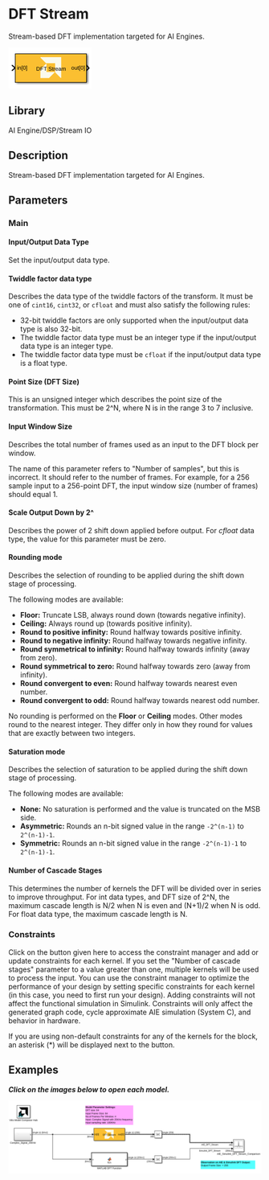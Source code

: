 # DFT Stream
Stream-based DFT implementation targeted for AI Engines.
  
![](./Images/block.png)  

## Library

AI Engine/DSP/Stream IO

## Description

Stream-based DFT implementation targeted for AI Engines.
## Parameters

### Main  
#### Input/Output Data Type
Set the input/output data type.

#### Twiddle factor data type
Describes the data type of the twiddle factors of the transform. It must be one of `cint16`, `cint32`, or `cfloat` and must also satisfy the following rules:
* 32-bit twiddle factors are only supported when the input/output data type is also 32-bit.
* The twiddle factor data type must be an integer type if the input/output data type is an integer type.
* The twiddle factor data type must be `cfloat` if the input/output data type is a float type.

#### Point Size (DFT Size)
This is an unsigned integer which describes the point size of the transformation. This must be 2^N, where N is in the range 3 to 7 inclusive.

#### Input Window Size
Describes the total number of frames used as an input to the DFT block per window.

<div class="noteBox">
The name of this parameter refers to "Number of samples", but this is incorrect. It should refer to the number of frames. For example, for a 256 sample input to a 256-point DFT, the input window size (number of frames) should equal 1.
</div>
 
#### Scale Output Down by 2^
Describes the power of 2 shift down applied before output. For _cfloat_ data type, the value for this parameter must be zero. 

#### Rounding mode

Describes the selection of rounding to be applied during the shift down stage of processing.

The following modes are available:
* **Floor:** Truncate LSB, always round down (towards negative infinity).
* **Ceiling:** Always round up (towards positive infinity).
* **Round to positive infinity:** Round halfway towards positive infinity.
* **Round to negative infinity:** Round halfway towards negative infinity.
* **Round symmetrical to infinity:** Round halfway towards infinity (away from zero).
* **Round symmetrical to zero:** Round halfway towards zero (away from infinity).
* **Round convergent to even:** Round halfway towards nearest even number.
* **Round convergent to odd:** Round halfway towards nearest odd number.

No rounding is performed on the **Floor** or **Ceiling** modes. Other modes round to the nearest integer. They differ only in how they round for values that are exactly between two integers.

#### Saturation mode

Describes the selection of saturation to be applied during the shift down stage of processing.

The following modes are available:
* **None:** No saturation is performed and the value is truncated on the MSB side.
* **Asymmetric:** Rounds an n-bit signed value in the range `-2^(n-1)` to `2^(n-1)-1`.
* **Symmetric:** Rounds an n-bit signed value in the range `-2^(n-1)-1` to `2^(n-1)-1`.

####  Number of Cascade Stages
This determines the number of kernels the DFT will be divided over in series to improve throughput. For int data types, and DFT size of 2^N, the maximum cascade length is N/2 when N is even and (N+1)/2 when N is odd. For float data type, the maximum cascade length is N.


### Constraints
Click on the button given here to access the constraint manager and add or update constraints for each kernel. If you set the "Number of cascade stages" parameter to a value greater than one, multiple kernels will be used to process the input. You can use the constraint manager to optimize the performance of your design by setting specific constraints for each kernel (in this case, you need to first run your design). Adding constraints will not affect the functional simulation in Simulink. Constraints will only affect the generated graph code, cycle approximate AIE simulation (System C), and behavior in hardware.

<div class="noteBox">
If you are using non-default constraints for any of the kernels for the block, an asterisk (*) will be displayed next to the button.
</div>

## Examples

***Click on the images below to open each model.***

[![](./Images/DFT_Stream_Block_Ex1.png)](https://github.com/Xilinx/Vitis_Model_Composer/tree/2023.2/Examples/Block_Help/AIE/DFT_Stream_Ex1)





